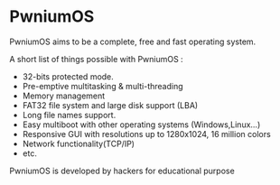 PwniumOS
========

PwniumOS aims to be a complete, free and fast operating system.

A short list of things possible with PwniumOS :
- 32-bits protected mode.
- Pre-emptive multitasking & multi-threading
- Memory management
- FAT32 file system and large disk support (LBA)
- Long file names support.
- Easy multiboot with other operating systems (Windows,Linux...)
- Responsive GUI with resolutions up to 1280x1024, 16 million colors
- Network functionality(TCP/IP)
- etc.

PwniumOS is developed by hackers for educational purpose
